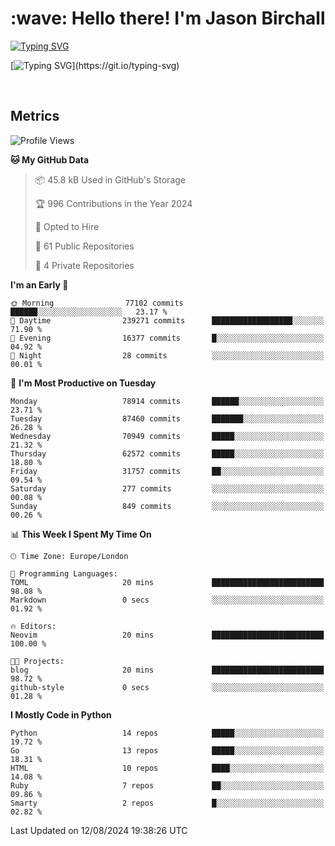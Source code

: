 <h1 align="left" id="jason-title">:wave: Hello there! I'm Jason Birchall</h1>

[![Typing SVG](https://readme-typing-svg.demolab.com?font=Fira+Code&weight=100&size=15&duration=7000&pause=1000&width=435&lines=Tech+Autodidact%2C+Engineer+%26+Programmer;Loves+to+solve+technology+problems+by+code;Likes+to+build+scalable%2C+secure+applications)](https://git.io/typing-svg)

[![Typing SVG](https://readme-typing-svg.demolab.com?font=Fira+Code&size=12&pause=1000&multiline=true&width=435&lines=-+Working+at+The+Ministry+of+Justice+Digital.;-+Learning+Python+and+Machine+Learning.;-+Contact+me+via+Twitter+or+via+my+issues+page.)](https://git.io/typing-svg)

<br>


<h2>Metrics</h2>

<!--START_SECTION:waka-->
![Profile Views](http://img.shields.io/badge/Profile%20Views-0-blue)

**🐱 My GitHub Data** 

> 📦 45.8 kB Used in GitHub's Storage 
 > 
> 🏆 996 Contributions in the Year 2024
 > 
> 💼 Opted to Hire
 > 
> 📜 61 Public Repositories 
 > 
> 🔑 4 Private Repositories 
 > 
**I'm an Early 🐤** 

```text
🌞 Morning                77102 commits       ██████░░░░░░░░░░░░░░░░░░░   23.17 % 
🌆 Daytime                239271 commits      ██████████████████░░░░░░░   71.90 % 
🌃 Evening                16377 commits       █░░░░░░░░░░░░░░░░░░░░░░░░   04.92 % 
🌙 Night                  28 commits          ░░░░░░░░░░░░░░░░░░░░░░░░░   00.01 % 
```
📅 **I'm Most Productive on Tuesday** 

```text
Monday                   78914 commits       ██████░░░░░░░░░░░░░░░░░░░   23.71 % 
Tuesday                  87460 commits       ███████░░░░░░░░░░░░░░░░░░   26.28 % 
Wednesday                70949 commits       █████░░░░░░░░░░░░░░░░░░░░   21.32 % 
Thursday                 62572 commits       █████░░░░░░░░░░░░░░░░░░░░   18.80 % 
Friday                   31757 commits       ██░░░░░░░░░░░░░░░░░░░░░░░   09.54 % 
Saturday                 277 commits         ░░░░░░░░░░░░░░░░░░░░░░░░░   00.08 % 
Sunday                   849 commits         ░░░░░░░░░░░░░░░░░░░░░░░░░   00.26 % 
```


📊 **This Week I Spent My Time On** 

```text
🕑︎ Time Zone: Europe/London

💬 Programming Languages: 
TOML                     20 mins             █████████████████████████   98.08 % 
Markdown                 0 secs              ░░░░░░░░░░░░░░░░░░░░░░░░░   01.92 % 

🔥 Editors: 
Neovim                   20 mins             █████████████████████████   100.00 % 

🐱‍💻 Projects: 
blog                     20 mins             █████████████████████████   98.72 % 
github-style             0 secs              ░░░░░░░░░░░░░░░░░░░░░░░░░   01.28 % 
```

**I Mostly Code in Python** 

```text
Python                   14 repos            █████░░░░░░░░░░░░░░░░░░░░   19.72 % 
Go                       13 repos            █████░░░░░░░░░░░░░░░░░░░░   18.31 % 
HTML                     10 repos            ████░░░░░░░░░░░░░░░░░░░░░   14.08 % 
Ruby                     7 repos             ██░░░░░░░░░░░░░░░░░░░░░░░   09.86 % 
Smarty                   2 repos             █░░░░░░░░░░░░░░░░░░░░░░░░   02.82 % 
```




 Last Updated on 12/08/2024 19:38:26 UTC
<!--END_SECTION:waka-->

<!-- links -->

[issues page]: https://github.com/jasonBirchall/jasonBirchall/issues "jasonBirchall/issues"
